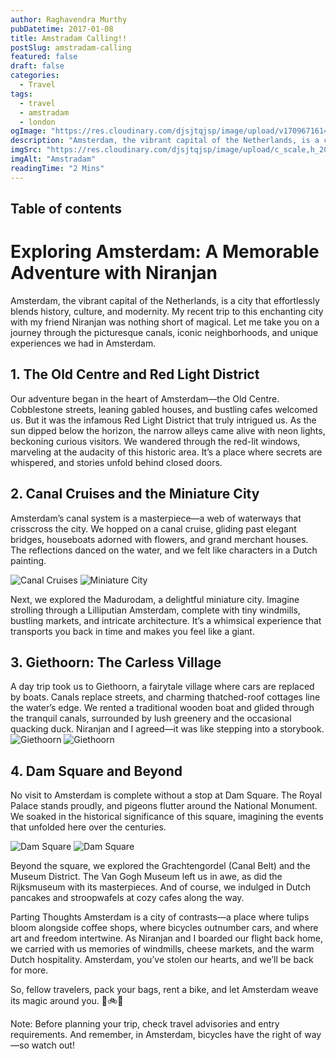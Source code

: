 ```yaml
---
author: Raghavendra Murthy
pubDatetime: 2017-01-08
title: Amstradam Calling!!
postSlug: amstradam-calling
featured: false
draft: false
categories:
  - Travel
tags:
  - travel
  - amstradam
  - london
ogImage: "https://res.cloudinary.com/djsjtqjsp/image/upload/v1709671614/raghavendra-murthy-blog/travel/paris/IMG_4215_qzdbc3.jpg"
description: "Amsterdam, the vibrant capital of the Netherlands, is a city that effortlessly blends history, culture, and modernity. My recent trip to this enchanting city with my friend Niranjan was nothing short of magical. Let me take you on a journey through the picturesque canals, iconic neighborhoods, and unique experiences we had in Amsterdam."
imgSrc: "https://res.cloudinary.com/djsjtqjsp/image/upload/c_scale,h_200/v1709674089/raghavendra-murthy-blog/travel/Amstradam/IMG_0807_wykqc1.jpg"
imgAlt: "Amstradam"
readingTime: "2 Mins"
---
```


## Table of contents

# Exploring Amsterdam: A Memorable Adventure with Niranjan

Amsterdam, the vibrant capital of the Netherlands, is a city that effortlessly blends history, culture, and modernity. My recent trip to this enchanting city with my friend Niranjan was nothing short of magical. Let me take you on a journey through the picturesque canals, iconic neighborhoods, and unique experiences we had in Amsterdam.

## 1. The Old Centre and Red Light District

Our adventure began in the heart of Amsterdam—the Old Centre. Cobblestone streets, leaning gabled houses, and bustling cafes welcomed us. But it was the infamous Red Light District that truly intrigued us. As the sun dipped below the horizon, the narrow alleys came alive with neon lights, beckoning curious visitors. We wandered through the red-lit windows, marveling at the audacity of this historic area. It’s a place where secrets are whispered, and stories unfold behind closed doors.

## 2. Canal Cruises and the Miniature City

Amsterdam’s canal system is a masterpiece—a web of waterways that crisscross the city. We hopped on a canal cruise, gliding past elegant bridges, houseboats adorned with flowers, and grand merchant houses. The reflections danced on the water, and we felt like characters in a Dutch painting.

![Canal Cruises](https://res.cloudinary.com/djsjtqjsp/image/upload/q_auto:low/v1709674088/raghavendra-murthy-blog/travel/Amstradam/IMG_0829_qgxsb6.jpg)
![Miniature City](https://res.cloudinary.com/djsjtqjsp/image/upload/q_auto:low/v1709674101/raghavendra-murthy-blog/travel/Amstradam/IMG_4601_jfx68u.jpg)

Next, we explored the Madurodam, a delightful miniature city. Imagine strolling through a Lilliputian Amsterdam, complete with tiny windmills, bustling markets, and intricate architecture. It’s a whimsical experience that transports you back in time and makes you feel like a giant.

## 3. Giethoorn: The Carless Village

A day trip took us to Giethoorn, a fairytale village where cars are replaced by boats. Canals replace streets, and charming thatched-roof cottages line the water’s edge. We rented a traditional wooden boat and glided through the tranquil canals, surrounded by lush greenery and the occasional quacking duck. Niranjan and I agreed—it was like stepping into a storybook.
![Giethoorn](https://res.cloudinary.com/djsjtqjsp/image/upload/q_auto:low/v1709674102/raghavendra-murthy-blog/travel/Amstradam/IMG_5031_p52rmy.jpg)
![Giethoorn](https://res.cloudinary.com/djsjtqjsp/image/upload/q_auto:low/v1709674091/raghavendra-murthy-blog/travel/Amstradam/IMG_0838_t3gvv8.jpg)

## 4. Dam Square and Beyond

No visit to Amsterdam is complete without a stop at Dam Square. The Royal Palace stands proudly, and pigeons flutter around the National Monument. We soaked in the historical significance of this square, imagining the events that unfolded here over the centuries.

![Dam Square](https://res.cloudinary.com/djsjtqjsp/image/upload/q_auto:low/v1709674103/raghavendra-murthy-blog/travel/Amstradam/IMG_4764_k3z5ah.jpg)
![Dam Square](https://res.cloudinary.com/djsjtqjsp/image/upload/q_auto:low/v1709674089/raghavendra-murthy-blog/travel/Amstradam/IMG_0826_pn3y0o.jpg)

Beyond the square, we explored the Grachtengordel (Canal Belt) and the Museum District. The Van Gogh Museum left us in awe, as did the Rijksmuseum with its masterpieces. And of course, we indulged in Dutch pancakes and stroopwafels at cozy cafes along the way.

Parting Thoughts
Amsterdam is a city of contrasts—a place where tulips bloom alongside coffee shops, where bicycles outnumber cars, and where art and freedom intertwine. As Niranjan and I boarded our flight back home, we carried with us memories of windmills, cheese markets, and the warm Dutch hospitality. Amsterdam, you’ve stolen our hearts, and we’ll be back for more.

So, fellow travelers, pack your bags, rent a bike, and let Amsterdam weave its magic around you. 🌷🚲✨

Note: Before planning your trip, check travel advisories and entry requirements. And remember, in Amsterdam, bicycles have the right of way—so watch out!
